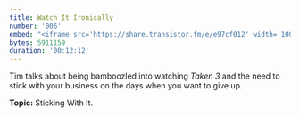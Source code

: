 ```yaml
---
title: Watch It Ironically
number: '006'
embed: "<iframe src='https://share.transistor.fm/e/e97cf012' width='100%' height='180' frameborder='0' scrolling='no' seamless='true' style='width:100%; height:180px;'></iframe>"
bytes: 5911159
duration: '00:12:12'
---
```


Tim talks about being bamboozled into watching _Taken 3_ and the need to stick with your business on the days when you want to give up.

**Topic:** Sticking With It.
